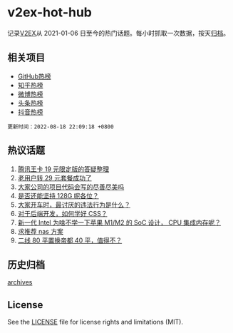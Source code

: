 # v2ex-hot-hub

 记录[V2EX](https://www.v2ex.com/)从 2021-01-06 日至今的热门话题。每小时抓取一次数据，按天[归档](archives)。
 
 ## 相关项目

- [GitHub热榜](https://github.com/snaildev/github-hot-hub)
- [知乎热榜](https://github.com/snaildev/zhihu-hot-hub)
- [微博热榜](https://github.com/snaildev/weibo-hot-hub)
- [头条热榜](https://github.com/snaildev/toutiao-hot-hub)
- [抖音热榜](https://github.com/snaildev/douyin-hot-hub)


 `更新时间：2022-08-18 22:09:18 +0800`

## 热议话题

1. [腾讯王卡 19 元限定版的答疑整理](https://www.v2ex.com/t/873618)
1. [老用户转 29 元套餐成功了](https://www.v2ex.com/t/873772)
1. [大家公司的项目代码会写的尽善尽美吗](https://www.v2ex.com/t/873709)
1. [是否还能坚持 128G 呢各位？](https://www.v2ex.com/t/873671)
1. [大家开车时，最讨厌的违法行为是什么？](https://www.v2ex.com/t/873660)
1. [对于后端开发，如何学好 CSS？](https://www.v2ex.com/t/873641)
1. [新一代 Intel 为啥不学一下苹果 M1/M2 的 SoC 设计， CPU 集成内存呢？](https://www.v2ex.com/t/873674)
1. [求推荐 nas 方案](https://www.v2ex.com/t/873623)
1. [二线 80 平置换帝都 40 平，值得不？](https://www.v2ex.com/t/873667)

## 历史归档

[archives](archives)

## License

See the [LICENSE](LICENSE) file for license rights and limitations (MIT).

